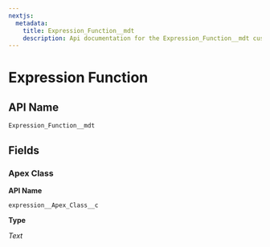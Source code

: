 ```yaml
---
nextjs:
  metadata:
    title: Expression_Function__mdt
    description: Api documentation for the Expression_Function__mdt customobject}
---
```


# Expression Function

## API Name
`Expression_Function__mdt`

## Fields
### Apex Class

**API Name**

`expression__Apex_Class__c`

**Type**

*Text*